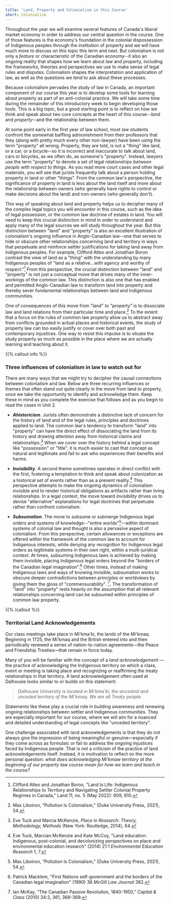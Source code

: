 ```yaml
---
title: 'Land, Property and Colonialism in this Course'
short: Colonialism
---
```


Throughout the year we will examine several features of Canada's liberal market economy in order to address our central question in the course. One of those features is the economy's foundation in the colonial dispossession of Indigenous peoples through the institution of property and we will have much more to discuss on this topic this term and next. But colonialism is not only a *feature* or characteristic of the Canadian economy--it also an ongoing reality that shapes how we learn about law and property, including the frameworks, theories and perspectives we use to make sense of legal rules and disputes. Colonialism shapes the interpretation and application of law, as well as the questions we tend to ask about these processes. 

Because colonialism pervades the study of law in Canada, an important component of our course this year is to develop some tools for learning about property as part of an anti-colonial practice. We will take some time during the remainder of this introductory week to begin developing those tools. This is a big topic, but a good starting point is to reflect on how we think and speak about two core concepts at the heart of this course--*land* and *property*--and the relationship between them.

At some point early in the first year of law school, most law students confront the somewhat baffling admonishment from their professors that they (along with pretty much every other non-lawyer) have been using the term "property" all wrong. Property, they are told, is not a "thing" like land, or a car, or a bicycle--so it is incorrect and inaccurate to talk about land, cars or bicycles, as we often do, as someone's "property". Instead, lawyers use the term "property" to denote a set of legal relationships *between people with respect to things*. As you read more court cases and other legal materials, you will see that jurists frequently talk about a person holding property *in* land or other "things". From the common law's perspective, the significance of property in land is less about the land itself and more about the relationship between owners (who generally have rights to control or make decisions about the land) and non-owners (who generally don't).

This way of speaking about land and property helps us to decipher many of the complex legal topics you will encounter in this course, such as the idea of legal possession, or the common law doctrine of estates in land. You will need to keep this crucial distinction in mind in order to understand and apply many of the legal sources we will study throughout the year. But this distinction between "land" and "property" is also an excellent illustration of colonialism's ongoing influence in Anglo-Canadian law--one that serves to hide or obscure other relationships concerning land and territory in ways that perpetuate and reinforce settler justifications for taking land away from Indigenous peoples. For example, Clifford Atleo and Jonathan Boron contrast the view of land as a "thing" with the understanding by many Indigenous peoples of "land as a relative...with agency and worthy of respect."[^atleo2022] From this perspective, the crucial distinction between "land" and "property" is not just a conceptual move that drives many of the inner-workings of the common law. This distinction is also one that has enabled and permitted Anglo-Canadian law to transform land *into* property and thereby sever fundamental relationships between land and Indigenous communities. 

One of consequences of this move from "land" to "property" is to dissociate law and land relations from their particular time and place.[^liboiron2021] To the extent that a focus on the rules of common law property allow us to abstract away from conflicts grounded in actual places and historical events, the study of property law can too easily justify or cover over both past and contemporary injustices. One way to resist this impulse is to situate the study property as much as possible in the place where we are actually learning and teaching about it.

{{% callout info %}} 

### Three influences of colonialism in law to watch out for

There are many ways that we might try to decipher the causal connections between colonialism and law. Below are three recurring influences or themes that often stand out quite clearly in the move from land to property, once we take the opportunity to identify and acknowledge them. Keep these in mind as you complete the exercise that follows and as you begin to read the cases in Unit 2. 

- ***Ahistoricism***. Jurists often demonstrate a distinctive lack of concern for the history of land and of the legal rules, principles and doctrines applied to land. The common law's tendency to transform "land" into "property" can have the direct effect of dissociating the land from its history and drawing attention away from historical claims and relationships.[^tuck2014a] When we cover over the history behind a legal concept like "possession" or "title", it is much easier to cast that concept as natural and legitimate and fail to ask who experiences their benefits and harms.

- ***Invisibility***. A second theme sometimes operates in direct conflict with the first, fostering a temptation to think and speak about colonization as a historical set of events rather than as a present reality.[^tuck2014b] This perspective attempts to make the ongoing dynamics of colonialism invisible and to render historical obligations as artifacts rather than living relationships. In a legal context, the move toward *invisibility* drives us to devise "alternative" explanations for legal doctrines that perpetuate rather than confront colonialism. 

- ***Subsumation***. The move to subsume or submerge Indigenous legal orders and systems of knowledge--"entire worlds"[^liboiron2021]--within dominant systems of colonial law and thought is also a pervasive aspect of colonialism. From this perspective, certain allowances or exceptions are offered within the framework of the common law to account for Indigenous interests, while denying any recognition for Indigenous legal orders as legitimate systems in their own right, within a multi-juridical context<!--Borrows cite?-->. At times, subsuming Indigenous laws is achieved by making them invisible, placing Indigenous legal orders beyond the "borders of the Canadian legal imagination".[^macklem1990] Other times, instead of making Indigenous laws and ways of knowing invisible, subsumation works to obscure deeper contradictions between principles or worldviews by giving them the gloss of "commensurability". [^mckay2010]. The transformation of "land" into "property" rests heavily on the assumption that all relevant relationships concerning land can be subsumed within principles of common law property. 

[^tuck2014a]: Eve Tuck and Marcia McKenzie, *Place in Research: Theory, Methodology, Methods* (New York: Routledge, 2014), 64.

[^tuck2014b]: Eve Tuck, Marcian McKenzie and Kate McCoy, "Land education: Indigenous, post-colonial, and decolonizing perspectives on place and environmental education research" (2014) 21:1 *Environmental Education Research* 1, 7. 

[^liboiron2021]: Max Liboiron, “Pollution Is Colonialism,” (Duke University Press, 2021), 54.

[^macklem1990]: Patrick Macklem, "First Nations self-government and the borders of the Canadian legal imagination" (1990) 36 *McGill Law Journal* 382.

[^mckay2010]: Ian McKay, “The Canadian Passive Revolution, 1840-1950,” *Capital & Class* (2010) 34:3, 361, 368-369.

{{% /callout %}}

### Territorial Land Acknowledgements

Our class meetings take place in Mi'kma'ki, the lands of the Mi'kmaq. Beginning in 1725, the Mi’kmaq and the British entered into and then periodically renewed a series of nation-to-nation agreements—the Peace and Friendship Treaties—that remain in force today.

Many of you will be familiar with the concept of a *land acknowledgement* — the practice of acknowledging the Indigenous territory on which a class, event or meeting is taking place and recognizing or reaffirming the treaty relationships in that territory. A land acknowledgement often used at Dalhousie looks similar to or builds on this statement:

> *Dalhousie University is located in Mi'kma'ki, the ancestral and unceded territory of the Mi'kmaq. We are all Treaty people.*

Statements like these play a crucial role in building awareness and renewing ongoing relationships between settler and Indigenous communities. They are especially important for our course, where we will aim for a nuanced and detailed understanding of legal concepts like "unceded territory".

One challenge associated with land acknowledgements is that they do not always give the impression of being meaningful or genuine—especially if they come across as formulaic or fail to address the ongoing injustices faced by Indigenous people. That is not a criticism of the practice of land acknowledgements itself. Instead, it is motivation to reflect on the more personal question: *what does acknowledging Mi'kmaw territory at the beginning of our property law course mean for how we learn and teach in the course?* 

[^atleo2022]: Clifford Atleo and Jonathan Boron, "Land Is Life: Indigenous Relationships to Territory and Navigating Settler Colonial Property Regimes in Canada," Land 11, no. 5 (May 2022): 609, 610.

[^liboiron2021]: Max Liboiron, “Pollution Is Colonialism,” (Duke University Press, 2021).

